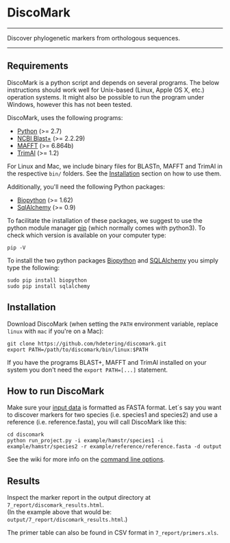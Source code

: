 # DiscoMark

---

Discover phylogenetic markers from orthologous sequences.

---

## Requirements

DiscoMark is a python script and depends on several programs. The below instructions should work well for Unix-based (Linux, Apple OS X, etc.) operation systems. It might also be possible to run the program under Windows, however this has not been tested.

DiscoMark, uses the following programs:
* [Python](https://www.python.org) (>= 2.7)
* [NCBI Blast+](http://ftp.ncbi.nlm.nih.gov/blast/executables/blast+/LATEST) (>= 2.2.29)
* [MAFFT](http://mafft.cbrc.jp/alignment/software) (>= 6.864b)
* [TrimAl](https://github.com/scapella/trimal) (>= 1.2)

For Linux and Mac, we include binary files for BLASTn, MAFFT and TrimAl in the respective `bin/` folders. See the [Installation](#installation) section on how to use them.

Additionally, you'll need the following Python packages:
* [Biopython](http://biopython.org/) (>= 1.62)
* [SqlAlchemy](http://www.sqlalchemy.org/) (>= 0.9)

To facilitate the installation of these packages, we suggest to use the python module manager [pip](https://pypi.python.org/pypi/pip) (which normally comes with python3). To check which version is available on your computer type:
```
pip -V
```

To install the two python packages [Biopython](www.biopython.org/) and [SQLAlchemy](www.sqlalchemy.org/) you simply type the following:
```
sudo pip install biopython 
sudo pip install sqlalchemy
```

## Installation

Download DiscoMark (when setting the `PATH` environment variable, replace `linux` with `mac` if you're on a Mac):
```
git clone https://github.com/hdetering/discomark.git
export PATH=/path/to/discomark/bin/linux:$PATH
```

If you have the programs BLAST+, MAFFT and TrimAl installed on your system you don't need the `export PATH=[...]` statement.

## How to run DiscoMark

Make sure your [input data](https://github.com/hdetering/discomark/wiki#input-data) is formatted as FASTA format. 
Let´s say you want to discover markers for two species (i.e. species1 and species2) and use a reference (i.e. reference.fasta), you will call DiscoMark like this:

```
cd discomark
python run_project.py -i example/hamstr/species1 -i example/hamstr/species2 -r example/reference/reference.fasta -d output
```

See the wiki for more info on the [command line options](https://github.com/hdetering/discomark/wiki/Command-Line-Options).


## Results

Inspect the marker report in the output directory at `7_report/discomark_results.html`.  
(In the example above that would be: `output/7_report/discomark_results.html`.)

The primer table can also be found in CSV format in `7_report/primers.xls`.
